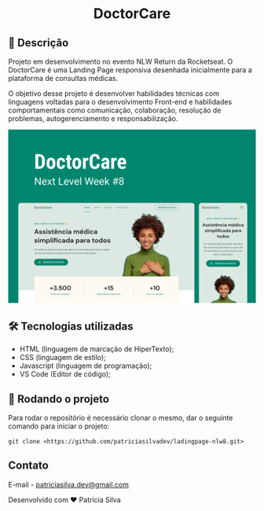 <h1 align="center">DoctorCare</h1>

## :memo: Descrição
Projeto em desenvolvimento no evento NLW Return da Rocketseat. O DoctorCare é uma Landing Page responsiva desenhada inicialmente para a plataforma de consultas médicas.

O objetivo desse projeto é desenvolver habilidades técnicas com linguagens voltadas para o desenvolvimento Front-end e habilidades comportamentais como comunicação, colaboração, resolução de problemas, autogerenciamento e responsabilização.


<img src="CapaDoctorCare.png" alt="Imagem de capa, apresentando o projeto para desktop e mobile">


## 🛠️ Tecnologias utilizadas
* HTML (linguagem de marcação de HiperTexto);
* CSS (linguagem de estilo);
* Javascript (linguagem de programação);
* VS Code (Editor de código);

## 🚀 Rodando o projeto
Para rodar o repositório é necessário clonar o mesmo, dar o seguinte comando para iniciar o projeto:
```
git clone <https://github.com/patriciasilvadev/ladingpage-nlw8.git>
```

## Contato

E-mail - patriciasilva.dev@gmail.com

Desenvolvido com ❤️ Patrícia Silva


